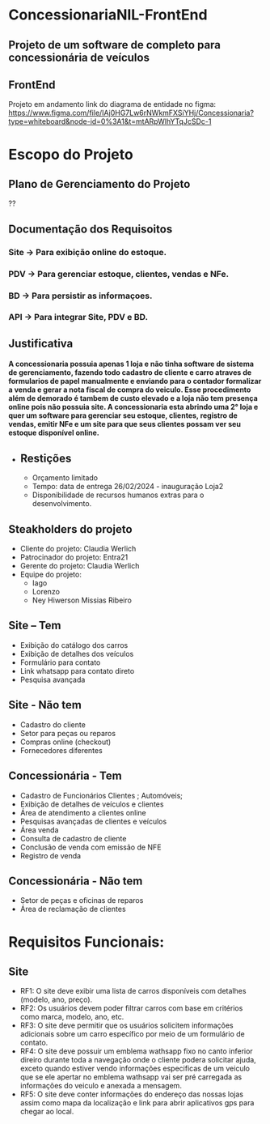 # ConcessionariaNIL-FrontEnd
## Projeto de um software de completo para concessionária de veículos
## FrontEnd

Projeto em andamento
link do diagrama de entidade no figma:
https://www.figma.com/file/IAj0HG7Lw6rNWkmFXSiYHj/Concessionaria?type=whiteboard&node-id=0%3A1&t=mtARpWlhYTqJcSDc-1




# Escopo do Projeto

## Plano de Gerenciamento do Projeto
??

## Documentação dos Requisoitos
  ### Site -> Para exibição online do estoque.
  ### PDV -> Para gerenciar estoque, clientes, vendas e NFe.
  ### BD -> Para persistir as informaçoes.
  ### API -> Para integrar Site, PDV e BD.

## Justificativa
  #### A concessionaria possuia apenas 1 loja e não tinha software de sistema de gerenciamento, fazendo todo cadastro de cliente e carro atraves de formularios de papel manualmente e enviando para o contador formalizar a venda e gerar a nota fiscal de compra do veiculo. Esse procedimento além de demorado é tambem de custo elevado e a loja não tem presença online pois não possuia site. A concessionaria esta abrindo uma 2° loja e quer um software para gerenciar seu estoque, clientes, registro de vendas, emitir NFe e um site para que seus clientes possam ver seu estoque disponível online.

- ## Restições
    - Orçamento limitado
    - Tempo: data de entrega 26/02/2024 - inauguração Loja2
    - Disponibilidade de recursos humanos extras para o desenvolvimento.

## Steakholders do projeto
  - Cliente do projeto: Claudia Werlich
  - Patrocinador do projeto: Entra21
  - Gerente do projeto: Claudia Werlich
  - Equipe do projeto:
      - Iago
      - Lorenzo
      - Ney Hiwerson Missias Ribeiro

## Site – Tem
- Exibição do catálogo dos carros
- Exibição de detalhes dos veículos
- Formulário para contato
- Link whatsapp para contato direto
- Pesquisa avançada
## Site - Não tem
- Cadastro do cliente
- Setor para peças ou reparos
- Compras online (checkout)
- Fornecedores diferentes
## Concessionária - Tem
- Cadastro de Funcionários Clientes ; Automóveis;
- Exibição de detalhes de veículos e clientes
- Área de atendimento a clientes online
- Pesquisas avançadas de clientes e veículos
- Área venda
- Consulta de cadastro de cliente
- Conclusão de venda com emissão de NFE
- Registro de venda
## Concessionária - Não tem
- Setor de peças e oficinas de reparos
- Área de reclamação de clientes

#  Requisitos Funcionais:
## Site
- RF1: O site deve exibir uma lista de carros disponíveis com detalhes (modelo, ano, preço).
- RF2: Os usuários devem poder filtrar carros com base em critérios como marca, modelo, ano, etc.
- RF3: O site deve permitir que os usuários solicitem informações adicionais sobre um carro específico por meio de um formulário de contato.
- RF4: O site deve possuir um emblema wathsapp fixo no canto inferior direiro durante toda a navegação onde o cliente podera solicitar ajuda, exceto quando estiver vendo informações especificas de um veiculo que se ele apertar no emblema wathsapp vai ser pré carregada as informações do veiculo e anexada a mensagem.
- RF5: O site deve conter informações do endereço das nossas lojas assim como mapa da localização e link para abrir aplicativos gps para chegar ao local.
